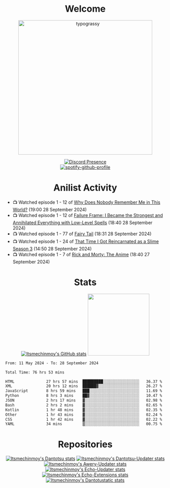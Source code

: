 <div align="center">

# Welcome
<a href="https://github.com/kawarimidoll/typograssy">
    <img alt="typograssy" src="https://typograssy.deno.dev/api?text=%E3%82%88%E3%81%86%E3%81%93%E3%81%9D%E3%81%BF%E3%81%AA%E3%81%95%E3%82%93%20-%20Itsmechinmoy--&&l0=none&l1=82d9d0&l2=027353&l3=038c4c&l4=01402e&bg=none&frame=none&speed=100&comment=" width="421.99">
</a>

[![Discord Presence](https://lanyard.cnrad.dev/api/523539866311720963?theme=dark&bg=Oe1116&animated=false&hideDiscrim=true&borderRadius=30px&hideActivity=whenNotUsed)](https://discord.com/users/523539866311720963)<br>
[![spotify-github-profile](https://spotify-github-profile.kittinanx.com/api/view?uid=31zczwoe3obxakjgkio7anubhkaq&cover_image=true&theme=novatorem&show_offline=true&background_color=121212&interchange=false&bar_color=53b14f&bar_color=ffffff&bar_color_cover=false)](https://spotify-github-profile.vercel.app/api/view?uid=31zczwoe3obxakjgkio7anubhkaq&redirect=true)
</div>

<div align="center">

# Anilist Activity
</div>
<!-- ANILIST_ACTIVITY:start -->

-   📺 Watched episode 1 - 12 of [Why Does Nobody Remember Me in This World?](https://anilist.co/anime/167419) (19:00 28 September 2024)
-   📺 Watched episode 1 - 12 of [Failure Frame: I Became the Strongest and Annihilated Everything with Low-Level Spells](https://anilist.co/anime/173694) (18:40 28 September 2024)
-   📺 Watched episode 1 - 77 of [Fairy Tail](https://anilist.co/anime/6702) (18:31 28 September 2024)
-   📺 Watched episode 1 - 24 of [That Time I Got Reincarnated as a Slime Season 3](https://anilist.co/anime/156822) (14:50 28 September 2024)
-   📺 Watched episode 1 - 7 of [Rick and Morty: The Anime](https://anilist.co/anime/150103) (18:40 27 September 2024)

<!-- ANILIST_ACTIVITY:end -->
<div align="center">
    
# Stats
[![Itsmechinmoy's GitHub stats](https://github-readme-stats.vercel.app/api?username=itsmechinmoy&show_icons=true&theme=algolia)](https://github.com/anuraghazra/github-readme-stats)
<img src="https://github-readme-stackoverflow.vercel.app/?userID=25004176&theme=dark" height="194"/>
</div>
<!--START_SECTION:waka-->

```txt
From: 11 May 2024 - To: 28 September 2024

Total Time: 76 hrs 53 mins

HTML              27 hrs 57 mins  █████████░░░░░░░░░░░░░░░░   36.37 %
XML               20 hrs 12 mins  ██████▓░░░░░░░░░░░░░░░░░░   26.27 %
JavaScript        8 hrs 59 mins   ███░░░░░░░░░░░░░░░░░░░░░░   11.69 %
Python            8 hrs 3 mins    ██▓░░░░░░░░░░░░░░░░░░░░░░   10.47 %
JSON              2 hrs 17 mins   ▓░░░░░░░░░░░░░░░░░░░░░░░░   02.98 %
Bash              2 hrs 2 mins    ▓░░░░░░░░░░░░░░░░░░░░░░░░   02.65 %
Kotlin            1 hr 48 mins    ▓░░░░░░░░░░░░░░░░░░░░░░░░   02.35 %
Other             1 hr 43 mins    ▓░░░░░░░░░░░░░░░░░░░░░░░░   02.24 %
CSS               1 hr 42 mins    ▓░░░░░░░░░░░░░░░░░░░░░░░░   02.22 %
YAML              34 mins         ▒░░░░░░░░░░░░░░░░░░░░░░░░   00.75 %
```

<!--END_SECTION:waka-->
<div align="center">

# Repositories
[![Itsmechinmoy's Dantotsu stats](https://github-readme-stats.vercel.app/api/pin/?username=itsmechinmoy&repo=dantotsu&show_icons=true&theme=algolia&description_lines_count=1)](https://github.com/itsmechinmoy/dantotsu)
[![Itsmechinmoy's Dantotsu-Updater stats](https://github-readme-stats.vercel.app/api/pin/?username=itsmechinmoy&repo=dantotsu-updater&show_icons=true&theme=algolia&description_lines_count=1)](https://github.com/itsmechinmoy/dantotsu-updater)
[![Itsmechinmoy's Awery-Updater stats](https://github-readme-stats.vercel.app/api/pin/?username=itsmechinmoy&repo=awery-updater&show_icons=true&theme=algolia&description_lines_count=1)](https://github.com/itsmechinmoy/awery-updater)
[![Itsmechinmoy's Echo-Updater stats](https://github-readme-stats.vercel.app/api/pin/?username=itsmechinmoy&repo=echo-updater&show_icons=true&theme=algolia&description_lines_count=1)](https://github.com/itsmechinmoy/echo-updater)
[![Itsmechinmoy's Echo-Extensions stats](https://github-readme-stats.vercel.app/api/pin/?username=itsmechinmoy&repo=echo-extensions&show_icons=true&theme=algolia&description_lines_count=1)](https://github.com/itsmechinmoy/echo-extensions)
[![Itsmechinmoy's Dantotustatic stats](https://github-readme-stats.vercel.app/api/pin/?username=itsmechinmoy&repo=dantotustatic&show_icons=true&theme=algolia&description_lines_count=1)](https://github.com/itsmechinmoy/dantotustatic)
</div>
